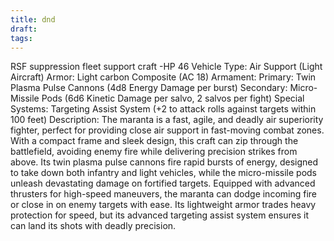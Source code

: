 ```yaml
---
title: dnd
draft: 
tags:
---
```

RSF suppression fleet support craft -HP 46
Vehicle Type: Air Support (Light Aircraft)
Armor: Light carbon Composite (AC 18)
Armament:
Primary: Twin Plasma Pulse Cannons (4d8 Energy Damage per burst)
Secondary: Micro-Missile Pods (6d6 Kinetic Damage per salvo, 2 salvos per fight)
Special Systems:
Targeting Assist System (+2 to attack rolls against targets within 100 feet)
Description:
The maranta is a fast, agile, and deadly air superiority fighter, perfect for providing close air support in fast-moving combat zones. With a compact frame and sleek design, this craft can zip through the battlefield, avoiding enemy fire while delivering precision strikes from above. Its twin plasma pulse cannons fire rapid bursts of energy, designed to take down both infantry and light vehicles, while the micro-missile pods unleash devastating damage on fortified targets.
Equipped with advanced thrusters for high-speed maneuvers, the maranta can dodge incoming fire or close in on enemy targets with ease. Its lightweight armor trades heavy protection for speed, but its advanced targeting assist system ensures it can land its shots with deadly precision.
